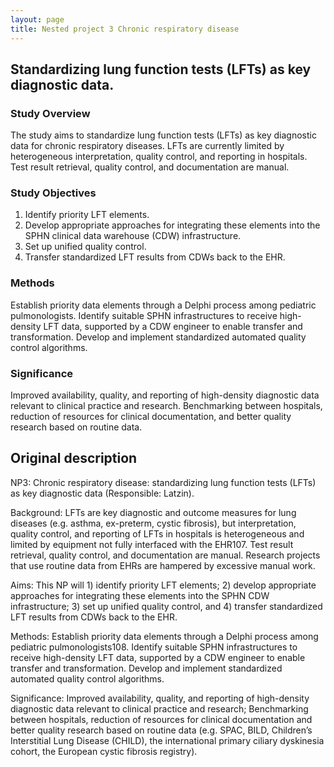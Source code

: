 ```yaml
---
layout: page
title: Nested project 3 Chronic respiratory disease
---
```


## Standardizing lung function tests (LFTs) as key diagnostic data.
<!-- (Responsible: Latzin). -->

### Study Overview

The study aims to standardize lung function tests (LFTs) as key diagnostic data for chronic respiratory diseases.
LFTs are currently limited by heterogeneous interpretation, quality control, and reporting in hospitals.
Test result retrieval, quality control, and documentation are manual.

### Study Objectives

1. Identify priority LFT elements.
2. Develop appropriate approaches for integrating these elements into the SPHN clinical data warehouse (CDW) infrastructure.
3. Set up unified quality control.
4. Transfer standardized LFT results from CDWs back to the EHR.

### Methods

Establish priority data elements through a Delphi process among pediatric pulmonologists.
Identify suitable SPHN infrastructures to receive high-density LFT data, supported by a CDW engineer to enable transfer and transformation.
Develop and implement standardized automated quality control algorithms.

### Significance

Improved availability, quality, and reporting of high-density diagnostic data relevant to clinical practice and research.
Benchmarking between hospitals, reduction of resources for clinical documentation, and better quality research based on routine data.

## Original description
NP3: Chronic respiratory disease: standardizing lung function tests (LFTs) as key diagnostic data (Responsible: Latzin). 

Background: LFTs are key diagnostic and outcome measures for lung diseases (e.g. asthma, ex-preterm, cystic fibrosis), but interpretation, quality control, and reporting of LFTs in hospitals is heterogeneous and limited by equipment not fully interfaced with the EHR107. 
Test result retrieval, quality control, and documentation are manual. 
Research projects that use routine data from EHRs are hampered by excessive manual work.

Aims: This NP will 1) identify priority LFT elements; 2) develop appropriate approaches for integrating these elements into the SPHN CDW infrastructure; 3) set up unified quality control, and 4) transfer standardized LFT results from CDWs back to the EHR. 

Methods: Establish priority data elements through a Delphi process among pediatric pulmonologists108. 
Identify suitable SPHN infrastructures to receive high-density LFT data, supported by a CDW engineer to enable transfer and transformation. 
Develop and implement standardized automated quality control algorithms. 

Significance: Improved availability, quality, and reporting of high-density diagnostic data relevant to clinical practice and research; Benchmarking between hospitals, reduction of resources for clinical documentation and better quality research based on routine data (e.g. 
SPAC, BILD, Children’s Interstitial Lung Disease (CHILD), the international primary ciliary dyskinesia cohort, the European cystic fibrosis registry).
